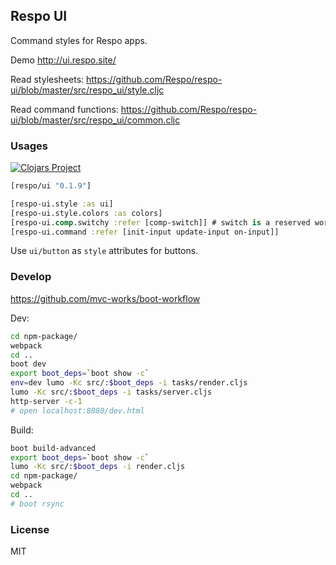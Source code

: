 
Respo UI
----

Command styles for Respo apps.

Demo http://ui.respo.site/

Read stylesheets: https://github.com/Respo/respo-ui/blob/master/src/respo_ui/style.cljc

Read command functions: https://github.com/Respo/respo-ui/blob/master/src/respo_ui/common.cljc

### Usages

[![Clojars Project](https://img.shields.io/clojars/v/respo/ui.svg)](https://clojars.org/respo/ui)

```clojure
[respo/ui "0.1.9"]
```

```clojure
[respo-ui.style :as ui]
[respo-ui.style.colors :as colors]
[respo-ui.comp.switchy :refer [comp-switch]] # switch is a reserved word
[respo-ui.command :refer [init-input update-input on-input]]
```

Use `ui/button` as `style` attributes for buttons.

### Develop

https://github.com/mvc-works/boot-workflow

Dev:

```bash
cd npm-package/
webpack
cd ..
boot dev
export boot_deps=`boot show -c`
env=dev lumo -Kc src/:$boot_deps -i tasks/render.cljs
lumo -Kc src/:$boot_deps -i tasks/server.cljs
http-server -c-1
# open localhost:8080/dev.html
```

Build:

```bash
boot build-advanced
export boot_deps=`boot show -c`
lumo -Kc src/:$boot_deps -i render.cljs
cd npm-package/
webpack
cd ..
# boot rsync
```

### License

MIT
